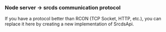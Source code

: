 ### Node server -> srcds communication protocol

If you have a protocol better than RCON (TCP Socket, HTTP, etc.), you can replace it here by creating a new implementation of SrcdsApi.